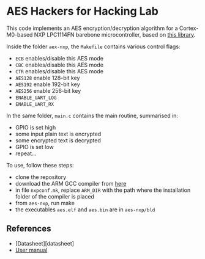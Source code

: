 # AES Hackers for Hacking Lab

This code implements an AES encryption/decryption algorithm for a Cortex-M0-based NXP LPC1114FN barebone microcontroller, based on [this library][tiny-AES-c].

Inside the folder `aex-nxp`, the `Makefile` contains various control flags:
- `ECB` enables/disable this AES mode
- `CBC` enables/disable this AES mode
- `CTR` enables/disable this AES mode
- `AES128` enable 128-bit key
- `AES192` enable 192-bit key
- `AES256` enable 256-bit key
- `ENABLE_UART_LOG`
- `ENABLE_UART_RX`

In the same folder, `main.c` contains the main routine, summarised in:
- GPIO is set high
- some input plain text is encrypted
- some encrypted text is decrypted
- GPIO is set low
- repeat...

To use, follow these steps:
- clone the repository
- download the ARM GCC compiler from [here][arm-gcc]
- in file `nxpconf.mk`, replace `ARM_DIR` with the path where the installation folder of the compiler is placed
- from `aes-nxp`, run make
- the executables `aes.elf` and `aes.bin` are in `aes-nxp/bld`

## References
- [Datasheet][datasheet]
- [User manual][user-manual]


[tiny-AES-c]: https://github.com/kokke/tiny-AES-c
[arm-gcc]: https://developer.arm.com/open-source/gnu-toolchain/gnu-rm
[datasheer]: https://www.nxp.com/docs/en/data-sheet/LPC111X.pdf
[user-manual]: https://www.nxp.com/docs/en/user-guide/UM10398.pdf